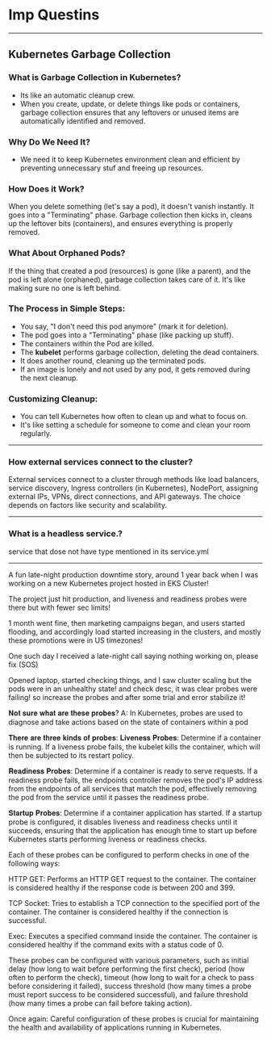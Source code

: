 # Imp Questins

---

## Kubernetes Garbage Collection

### What is Garbage Collection in Kubernetes?

- Its like an automatic cleanup crew.
- When you create, update, or delete things like pods or containers, garbage collection ensures that any leftovers or unused items are automatically identified and removed.

### Why Do We Need It?

- We need it to keep Kubernetes environment clean and efficient by preventing unnecessary stuf and freeing up resources.

### How Does it Work?

When you delete something (let's say a pod), it doesn't vanish instantly. It goes into a "Terminating" phase. Garbage collection then kicks in, cleans up the leftover bits (containers), and ensures everything is properly removed.

### What About Orphaned Pods?

If the thing that created a pod (resources) is gone (like a parent), and the pod is left alone (orphaned), garbage collection takes care of it. It's like making sure no one is left behind.

### The Process in Simple Steps:

- You say, "I don't need this pod anymore" (mark it for deletion).
- The pod goes into a "Terminating" phase (like packing up stuff).
- The containers within the Pod are killed.
- The **kubelet** performs garbage collection, deleting the dead containers.
- It does another round, cleaning up the terminated pods.
- If an image is lonely and not used by any pod, it gets removed during the next cleanup.

### Customizing Cleanup:

- You can tell Kubernetes how often to clean up and what to focus on.
- It's like setting a schedule for someone to come and clean your room regularly.

---

### How external services connect to the cluster?

External services connect to a cluster through methods like load balancers, service discovery, Ingress controllers (in Kubernetes), NodePort, assigning external IPs, VPNs, direct connections, and API gateways. The choice depends on factors like security and scalability.

---

### What is a headless service.?

service that dose not have type mentioned in its service.yml

---

A fun late-night production downtime story, around 1 year back when I was working on a new Kubernetes project hosted in EKS Cluster!

The project just hit production, and liveness and readiness probes were there but with fewer sec limits!

1 month went fine, then marketing campaigns began, and users started flooding, and accordingly load started increasing in the clusters, and mostly these promotions were in US timezones!

One such day I received a late-night call saying nothing working on, please fix (SOS)

Opened laptop, started checking things, and I saw cluster scaling but the pods were in an unhealthy state! and check desc, it was clear probes were failing! so increase the probes and after some trial and error stabilize it!

𝐍𝐨𝐭 𝐬𝐮𝐫𝐞 𝐰𝐡𝐚𝐭 𝐚𝐫𝐞 𝐭𝐡𝐞𝐬𝐞 𝐩𝐫𝐨𝐛𝐞𝐬?
A: In Kubernetes, probes are used to diagnose and take actions based on the state of containers within a pod

𝐓𝐡𝐞𝐫𝐞 𝐚𝐫𝐞 𝐭𝐡𝐫𝐞𝐞 𝐤𝐢𝐧𝐝𝐬 𝐨𝐟 𝐩𝐫𝐨𝐛𝐞𝐬:
𝐋𝐢𝐯𝐞𝐧𝐞𝐬𝐬 𝐏𝐫𝐨𝐛𝐞𝐬: Determine if a container is running. If a liveness probe fails, the kubelet kills the container, which will then be subjected to its restart policy.

𝐑𝐞𝐚𝐝𝐢𝐧𝐞𝐬𝐬 𝐏𝐫𝐨𝐛𝐞𝐬: Determine if a container is ready to serve requests. If a readiness probe fails, the endpoints controller removes the pod's IP address from the endpoints of all services that match the pod, effectively removing the pod from the service until it passes the readiness probe.

𝐒𝐭𝐚𝐫𝐭𝐮𝐩 𝐏𝐫𝐨𝐛𝐞𝐬: Determine if a container application has started. If a startup probe is configured, it disables liveness and readiness checks until it succeeds, ensuring that the application has enough time to start up before Kubernetes starts performing liveness or readiness checks.

Each of these probes can be configured to perform checks in one of the following ways:

HTTP GET: Performs an HTTP GET request to the container. The container is considered healthy if the response code is between 200 and 399.

TCP Socket: Tries to establish a TCP connection to the specified port of the container. The container is considered healthy if the connection is successful.

Exec: Executes a specified command inside the container. The container is considered healthy if the command exits with a status code of 0.

These probes can be configured with various parameters, such as initial delay (how long to wait before performing the first check), period (how often to perform the check), timeout (how long to wait for a check to pass before considering it failed), success threshold (how many times a probe must report success to be considered successful), and failure threshold (how many times a probe can fail before taking action).

Once again:
Careful configuration of these probes is crucial for maintaining the health and availability of applications running in Kubernetes.
